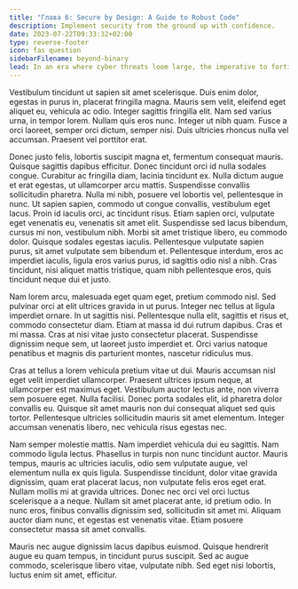 ```yaml
---
title: "Глава 6: Secure by Design: A Guide to Robust Code"
description: Implement security from the ground up with confidence.
date: 2023-07-22T09:33:32+02:00
type: reverse-footer
icon: fas question
sidebarFilename: beyond-binary
lead: In an era where cyber threats loom large, the imperative to fortify software against vulnerabilities has never been more pressing. This chapter serves as a beacon of guidance, illuminating the path to imbuing code with security from its inception, ensuring resilience in the face of adversities.
---
```

Vestibulum tincidunt ut sapien sit amet scelerisque. Duis enim dolor, egestas in purus in, placerat fringilla magna. Mauris sem velit, eleifend eget aliquet eu, vehicula ac odio. Integer sagittis fringilla elit. Nam sed varius urna, in tempor lorem. Nullam quis eros nunc. Integer ut nibh quam. Fusce a orci laoreet, semper orci dictum, semper nisi. Duis ultricies rhoncus nulla vel accumsan. Praesent vel porttitor erat.

Donec justo felis, lobortis suscipit magna et, fermentum consequat mauris. Quisque sagittis dapibus efficitur. Donec tincidunt orci id nulla sodales congue. Curabitur ac fringilla diam, lacinia tincidunt ex. Nulla dictum augue et erat egestas, ut ullamcorper arcu mattis. Suspendisse convallis sollicitudin pharetra. Nulla mi nibh, posuere vel lobortis vel, pellentesque in nunc. Ut sapien sapien, commodo ut congue convallis, vestibulum eget lacus. Proin id iaculis orci, ac tincidunt risus. Etiam sapien orci, vulputate eget venenatis eu, venenatis sit amet elit. Suspendisse sed lacus bibendum, cursus mi non, vestibulum nibh. Morbi sit amet tristique libero, eu commodo dolor. Quisque sodales egestas iaculis. Pellentesque vulputate sapien purus, sit amet vulputate sem bibendum et. Pellentesque interdum, eros ac imperdiet iaculis, ligula eros varius purus, id sagittis odio nisl a nibh. Cras tincidunt, nisi aliquet mattis tristique, quam nibh pellentesque eros, quis tincidunt neque dui et justo.

Nam lorem arcu, malesuada eget quam eget, pretium commodo nisl. Sed pulvinar orci at elit ultrices gravida in ut purus. Integer nec tellus at ligula imperdiet ornare. In ut sagittis nisi. Pellentesque nulla elit, sagittis et risus et, commodo consectetur diam. Etiam at massa id dui rutrum dapibus. Cras et mi massa. Cras at nisi vitae justo consectetur placerat. Suspendisse dignissim neque sem, ut laoreet justo imperdiet et. Orci varius natoque penatibus et magnis dis parturient montes, nascetur ridiculus mus.

Cras at tellus a lorem vehicula pretium vitae ut dui. Mauris accumsan nisl eget velit imperdiet ullamcorper. Praesent ultrices ipsum neque, at ullamcorper est maximus eget. Vestibulum auctor lectus ante, non viverra sem posuere eget. Nulla facilisi. Donec porta sodales elit, id pharetra dolor convallis eu. Quisque sit amet mauris non dui consequat aliquet sed quis tortor. Pellentesque ultricies sollicitudin mauris sit amet elementum. Integer accumsan venenatis libero, nec vehicula risus egestas nec.

Nam semper molestie mattis. Nam imperdiet vehicula dui eu sagittis. Nam commodo ligula lectus. Phasellus in turpis non nunc tincidunt auctor. Mauris tempus, mauris ac ultricies iaculis, odio sem vulputate augue, vel elementum nulla ex quis ligula. Suspendisse tincidunt, dolor vitae gravida dignissim, quam erat placerat lacus, non vulputate felis eros eget erat. Nullam mollis mi at gravida ultrices. Donec nec orci vel orci luctus scelerisque a a neque. Nullam sit amet placerat ante, id pretium odio. In nunc eros, finibus convallis dignissim sed, sollicitudin sit amet mi. Aliquam auctor diam nunc, et egestas est venenatis vitae. Etiam posuere consectetur massa sit amet convallis.

Mauris nec augue dignissim lacus dapibus euismod. Quisque hendrerit augue eu quam tempus, in tincidunt purus suscipit. Sed ac augue commodo, scelerisque libero vitae, vulputate nibh. Sed eget nisi lobortis, luctus enim sit amet, efficitur.